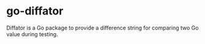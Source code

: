 # go-diffator
Diffator is a Go package to provide a difference string for comparing two Go value during testing. 
